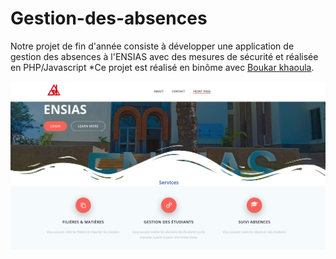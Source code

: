 # Gestion-des-absences
Notre projet de fin d'année consiste à développer une application de gestion des
absences à l'ENSIAS avec des mesures de sécurité et réalisée en PHP/Javascript
*Ce projet est réalisé en binôme avec [Boukar khaoula](https://github.com/khaoula16).
<p align="center">
  <img src="application_screen.png"/>
</p>
